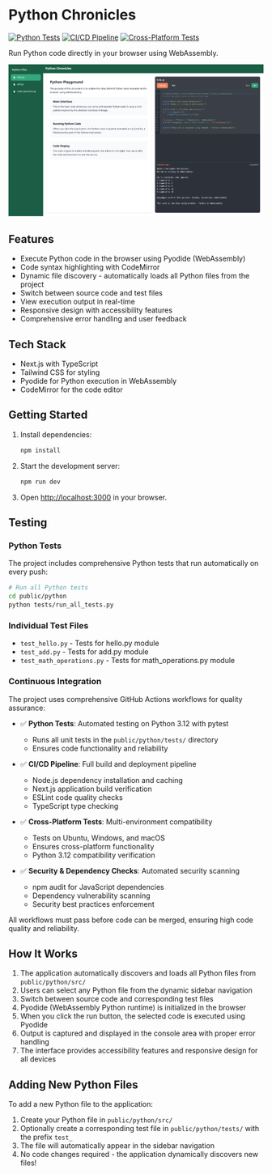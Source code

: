 # Python Chronicles

[![Python Tests](https://github.com/achudars/python-chronicles/actions/workflows/python-tests.yml/badge.svg)](https://github.com/achudars/python-chronicles/actions/workflows/python-tests.yml)
[![CI/CD Pipeline](https://github.com/achudars/python-chronicles/actions/workflows/ci-cd.yml/badge.svg)](https://github.com/achudars/python-chronicles/actions/workflows/ci-cd.yml)
[![Cross-Platform Tests](https://github.com/achudars/python-chronicles/actions/workflows/cross-platform-tests.yml/badge.svg)](https://github.com/achudars/python-chronicles/actions/workflows/cross-platform-tests.yml)

Run Python code directly in your browser using WebAssembly.

![Python Chronicles Preview](python-chronicles.png)

## Features

- Execute Python code in the browser using Pyodide (WebAssembly)
- Code syntax highlighting with CodeMirror
- Dynamic file discovery - automatically loads all Python files from the project
- Switch between source code and test files
- View execution output in real-time
- Responsive design with accessibility features
- Comprehensive error handling and user feedback

## Tech Stack

- Next.js with TypeScript
- Tailwind CSS for styling
- Pyodide for Python execution in WebAssembly
- CodeMirror for the code editor

## Getting Started

1. Install dependencies:

   ```bash
   npm install
   ```

2. Start the development server:

   ```bash
   npm run dev
   ```

3. Open [http://localhost:3000](http://localhost:3000) in your browser.

## Testing

### Python Tests

The project includes comprehensive Python tests that run automatically on every push:

```bash
# Run all Python tests
cd public/python
python tests/run_all_tests.py
```

### Individual Test Files

- `test_hello.py` - Tests for hello.py module
- `test_add.py` - Tests for add.py module
- `test_math_operations.py` - Tests for math_operations.py module

### Continuous Integration

The project uses comprehensive GitHub Actions workflows for quality assurance:

- ✅ **Python Tests**: Automated testing on Python 3.12 with pytest
  - Runs all unit tests in the `public/python/tests/` directory
  - Ensures code functionality and reliability
- ✅ **CI/CD Pipeline**: Full build and deployment pipeline

  - Node.js dependency installation and caching
  - Next.js application build verification
  - ESLint code quality checks
  - TypeScript type checking

- ✅ **Cross-Platform Tests**: Multi-environment compatibility

  - Tests on Ubuntu, Windows, and macOS
  - Ensures cross-platform functionality
  - Python 3.12 compatibility verification

- ✅ **Security & Dependency Checks**: Automated security scanning
  - npm audit for JavaScript dependencies
  - Dependency vulnerability scanning
  - Security best practices enforcement

All workflows must pass before code can be merged, ensuring high code quality and reliability.

## How It Works

1. The application automatically discovers and loads all Python files from `public/python/src/`
2. Users can select any Python file from the dynamic sidebar navigation
3. Switch between source code and corresponding test files
4. Pyodide (WebAssembly Python runtime) is initialized in the browser
5. When you click the run button, the selected code is executed using Pyodide
6. Output is captured and displayed in the console area with proper error handling
7. The interface provides accessibility features and responsive design for all devices

## Adding New Python Files

To add a new Python file to the application:

1. Create your Python file in `public/python/src/`
2. Optionally create a corresponding test file in `public/python/tests/` with the prefix `test_`
3. The file will automatically appear in the sidebar navigation
4. No code changes required - the application dynamically discovers new files!
